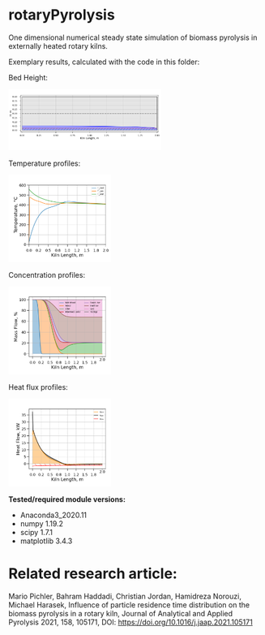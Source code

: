 # rotaryPyrolysis
One dimensional numerical steady state simulation of biomass pyrolysis in externally heated rotary kilns.

Exemplary results, calculated with the code in this folder:

Bed Height:

<img src="bedHeight.png" height="60%" width="60%">

Temperature profiles:

<img src="temperature.png" height="40%" width="40%"> 

Concentration profiles:

<img src="relMass.png" height="40%" width="40%">

Heat flux profiles:

<img src="heatFlux.png" height="40%" width="40%">

**Tested/required module versions:**
* Anaconda3_2020.11
* numpy 1.19.2
* scipy 1.7.1
* matplotlib 3.4.3

# Related research article:

Mario Pichler, Bahram Haddadi, Christian Jordan, Hamidreza Norouzi, Michael Harasek, Influence of particle residence time distribution on the biomass pyrolysis in a rotary kiln, Journal of Analytical and Applied Pyrolysis 2021, 158, 105171, DOI: https://doi.org/10.1016/j.jaap.2021.105171
